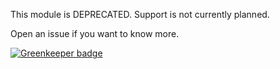 This module is DEPRECATED. Support is not currently planned.

Open an issue if you want to know more. 


[![Greenkeeper badge](https://badges.greenkeeper.io/RichardLitt/beagle-proxy-server.svg)](https://greenkeeper.io/)